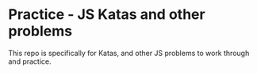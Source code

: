 # Practice - JS Katas and other problems

This repo is specifically for Katas, and other JS problems to work through and practice.
